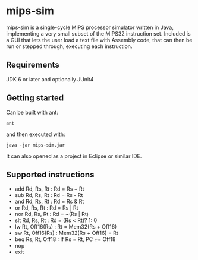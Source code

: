 # mips-sim
mips-sim is a single-cycle MIPS processor simulator written in Java, 
implementing a very small subset of the MIPS32 instruction set. 
Included is a GUI that lets the user load a text file with Assembly code, 
that can then be run or stepped through, executing each instruction.

## Requirements
JDK 6 or later and optionally JUnit4

## Getting started
Can be built with ant: 

    ant
    
    
and then executed with:

    java -jar mips-sim.jar
    

It can also opened as a project in Eclipse or similar IDE.

## Supported instructions
* add Rd, Rs, Rt : Rd = Rs + Rt
* sub Rd, Rs, Rt : Rd = Rs - Rt
* and Rd, Rs, Rt : Rd = Rs & Rt
* or Rd, Rs, Rt : Rd = Rs | Rt
* nor Rd, Rs, Rt : Rd = ~(Rs | Rt)
* slt Rd, Rs, Rt : Rd = (Rs < Rt)? 1: 0
* lw Rt, Off16(Rs) : Rt = Mem32(Rs + Off16)
* sw Rt, Off16(Rs) : Mem32(Rs + Off16) = Rt
* beq Rs, Rt, Off18 : If Rs = Rt, PC += Off18
* nop
* exit
